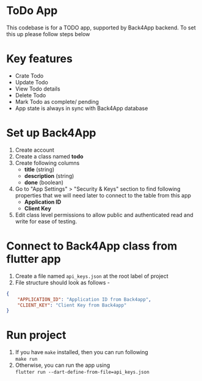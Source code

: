 # ToDo App

This codebase is for a TODO app, supported by Back4App backend. To set this up please follow steps below

# Key features

- Crate Todo
- Update Todo
- View Todo details
- Delete Todo
- Mark Todo as complete/ pending
- App state is always in sync with Back4App database

# Set up Back4App 

1. Create account
2. Create a class named **todo**
3. Create following columns
   - **title** (string)
   - **description** (string)
   - **done** (boolean)
4. Go to "App Settings" > "Security & Keys" section to find following properties that we will need later to connect to the table from this app
   - **Application ID**
   - **Client Key**
5. Edit class level permissions to allow public and authenticated read and write for ease of testing.


# Connect to Back4App class from flutter app

1. Create a file named `api_keys.json` at the root label of project
2. File structure should look as follows -

```json
{
    "APPLICATION_ID": "Application ID from Back4app",
    "CLIENT_KEY": "Client Key from Back4app"
}
```

# Run project

1. If you have `make` installed, then you can run following <br/>
```make run``` 
1. Otherwise, you can run the app using <br/>
```flutter run --dart-define-from-file=api_keys.json```